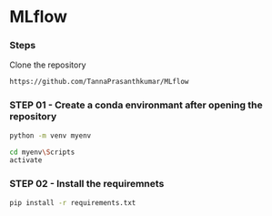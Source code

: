 # MLflow


### Steps

Clone the repository

```bash
https://github.com/TannaPrasanthkumar/MLflow
```
### STEP 01 - Create a conda environmant after opening the repository

```bash
python -m venv myenv
```

```bash
cd myenv\Scripts
activate
```
### STEP 02 - Install the requiremnets

```bash
pip install -r requirements.txt
```


